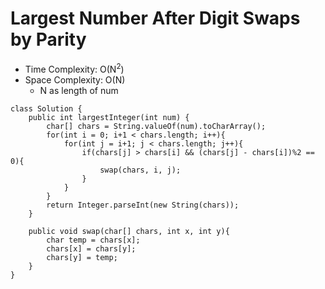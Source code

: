 # Largest Number After Digit Swaps by Parity

- Time Complexity: O(N<sup>2</sup>)
- Space Complexity: O(N)
  - N as length of num

```
class Solution {
    public int largestInteger(int num) {
        char[] chars = String.valueOf(num).toCharArray();
        for(int i = 0; i+1 < chars.length; i++){
            for(int j = i+1; j < chars.length; j++){
                if(chars[j] > chars[i] && (chars[j] - chars[i])%2 == 0){
                    swap(chars, i, j);
                }
            }
        }
        return Integer.parseInt(new String(chars));
    }

    public void swap(char[] chars, int x, int y){
        char temp = chars[x];
        chars[x] = chars[y];
        chars[y] = temp;
    }
}
```
